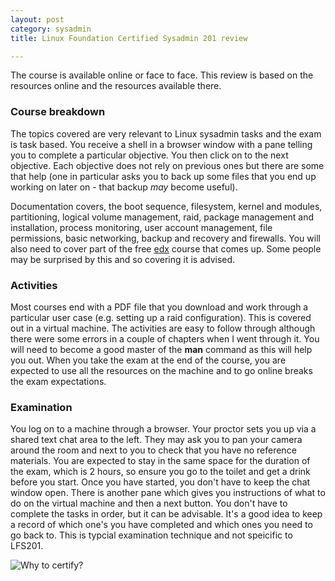 ```yaml
---
layout: post
category: sysadmin
title: Linux Foundation Certified Sysadmin 201 review 

---
```


The course is available online or face to face. This review is based on the resources online and the resources available there. 

### Course breakdown

The topics covered are very relevant to Linux sysadmin tasks and the exam is task based. You receive a shell in a browser window with a pane telling you to complete a particular objective. You then click on to the next objective. Each objective does not rely on previous ones but there are some that help (one in particular asks you to back up some files that you end up working on later on - that backup *may* become useful).

Documentation covers, the boot sequence, filesystem, kernel and modules, partitioning, logical volume management, raid, package management and installation, process monitoring, user account management, file permissions, basic networking, backup and recovery and firewalls. You will also need to cover part of the free [edx](http://www.edx.org) course that comes up. Some people may be surprised by this and so covering it is advised.

### Activities

Most courses end with a PDF file that you download and work through a particular user case (e.g. setting up a raid configuration). This is covered out in a virtual machine. The activities are easy to follow through although there were some errors in a couple of chapters when I went through it. You will need to become a good master of the __man__ command as this will help you out. When you take the exam at the end of the course, you are expected to use all the resources on the machine and to go online breaks the exam expectations.

### Examination
You log on to a machine through a browser. Your proctor sets you up via a shared text chat area to the left. They may ask you to pan your camera around the room and next to you to check that you have no reference materials. You are expected to stay in the same space for the duration of the exam, which is 2 hours, so ensure you go to the toilet and get a drink before you start. Once you have started, you don't have to keep the chat window open. There is another pane which gives you instructions of what to do on the virtual machine and then a next button. You don't have to complete the tasks in order, but it can be advisable. It's a good idea to keep a record of which one's you have completed and which ones you need to go back to. This is typcial examination technique and not speicific to LFS201. 

<img src="https://training.linuxfoundation.org/images/lft_why_certify.png" alt="Why to certify?">

